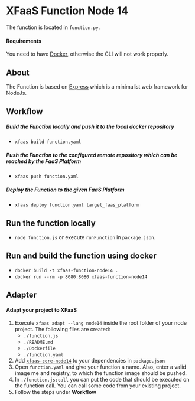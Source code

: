 # XFaaS Function Node 14


The function is located in <code>function.py</code>.

#### Requirements

You need to have [Docker](https://www.docker.com), otherwise the CLI will not work properly.

## About

The Function is based on [Express](https://expressjs.com) which is a minimalist web framework for NodeJs.

## Workflow

##### Build the Function locally and push it to the local docker repository

- <code>xfaas build function.yaml</code>

##### Push the Function to the configured remote repository which can be reached by the FaaS Platform

- <code>xfaas push function.yaml</code>

##### Deploy the Function to the given FaaS Platform

- <code>xfaas deploy function.yaml target_faas_platform</code>

## Run the function locally

- <code>node function.js</code> or execute <code>runFunction</code> in <code>package.json</code>.

## Run and build the function using docker

- <code>docker build -t xfaas-function-node14 .</code>
- <code>docker run --rm -p 8080:8080 xfaas-function-node14</code>


## Adapter

#### Adapt your project to XFaaS

1. Execute <code>xfaas adapt --lang node14</code> inside the root folder of your node project. The following files are created:
    - <code>./function.js</code>
    - <code>./README.md</code>
    - <code>./Dockerfile</code>
    - <code>./function.yaml</code>
2. Add <code>[xfaas-core-node14](https://www.npmjs.com/package/xfaas-core-node14)</code> to your dependencies in <code>package.json</code>
3. Open <code>function.yaml</code> and give your function a name. Also, enter a valid image me and registry, to which the function image should be pushed.
4. In <code>./function.js:call</code> you can put the code that should be executed on the function call. You can call some code from your existing project.
5. Follow the steps under **Workflow**
